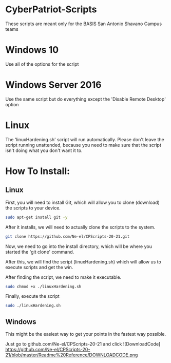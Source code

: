 # CyberPatriot-Scripts
These scripts are meant only for the BASIS San Antonio Shavano Campus teams
# Windows 10
Use all of the options for the script
# Windows Server 2016
Use the same script but do everything except the 'Disable Remote Desktop' option
# Linux
The 'linuxHardening.sh' script will run automatically. Please don't leave the script running unattended, because you need to make sure that the script isn't doing what you don't want it to.




# How To Install: 

## Linux

First, you will need to install Git, which will allow you to clone (download) the scripts to your device.

```bash
sudo apt-get install git -y
```
After it installs, we will need to actually clone the scripts to the system.

```bash
git clone https://github.com/Ne-el/CPScripts-20-21.git
```
Now, we need to go into the install directory, which will be where you started the 'git clone' command.

After this, we will find the script (linuxHardening.sh) which will allow us to execute scripts and get the win.

After finding the script, we need to make it executable.

```bash
sudo chmod +x ./linuxHardening.sh
```

Finally, execute the script
```bash
sudo ./linuxHardening.sh
```

## Windows
This might be the easiest way to get your points in the fastest way possible.

Just go to github.com/Ne-el/CPScripts-20-21 and click ![DownloadCode] https://github.com/Ne-el/CPScripts-20-21/blob/master/Readme%20Reference/DOWNLOADCODE.png
